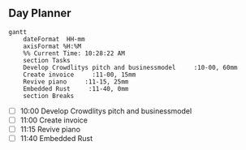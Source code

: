 ## Day Planner
```mermaid
gantt
    dateFormat  HH-mm
    axisFormat %H:%M
    %% Current Time: 10:28:22 AM
    section Tasks
    Develop Crowdlitys pitch and businessmodel     :10-00, 60mm
    Create invoice     :11-00, 15mm
    Revive piano     :11-15, 25mm
    Embedded Rust     :11-40, 0mm
    section Breaks

```

- [ ] 10:00 Develop Crowdlitys pitch and businessmodel
- [ ] 11:00 Create invoice
- [ ] 11:15 Revive piano
- [ ] 11:40 Embedded Rust